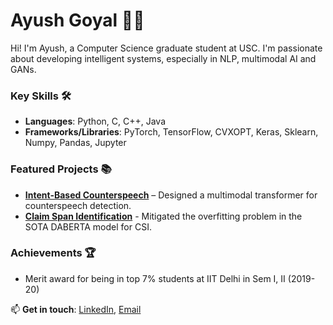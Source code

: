 # Ayush Goyal 👨‍💻

Hi! I'm Ayush, a Computer Science graduate student at USC. I'm passionate about developing intelligent systems, especially in NLP, multimodal AI and GANs.

### Key Skills 🛠
- **Languages**: Python, C, C++, Java
- **Frameworks/Libraries**: PyTorch, TensorFlow, CVXOPT, Keras, Sklearn, Numpy, Pandas, Jupyter

### Featured Projects 📚
- [**Intent-Based Counterspeech**](https://github.com/NormalVad/Intent_Based_CounterSpeech) – Designed a multimodal transformer for counterspeech detection.
- [**Claim Span Identification**](https://github.com/NormalVad/Claim-Span-Identification) - Mitigated the overfitting problem in the SOTA DABERTA model for CSI.

### Achievements 🏆
- Merit award for being in top 7% students at IIT Delhi in Sem I, II (2019-20)

📫 **Get in touch**: [LinkedIn](https://www.linkedin.com/in/ayushgoyal0507/), [Email](mailto:ayushgoyal5720@gmail.coms)
